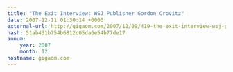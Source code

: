 ```yaml
---
title: "The Exit Interview: WSJ Publisher Gordon Crovitz"
date: 2007-12-11 01:30:14 +0000
external-url: http://gigaom.com/2007/12/09/419-the-exit-interview-wsj-publisher-gordon-crovitz/
hash: 51ab431b754b6812c05da6e54b77de17
annum:
    year: 2007
    month: 12
hostname: gigaom.com
---
```



